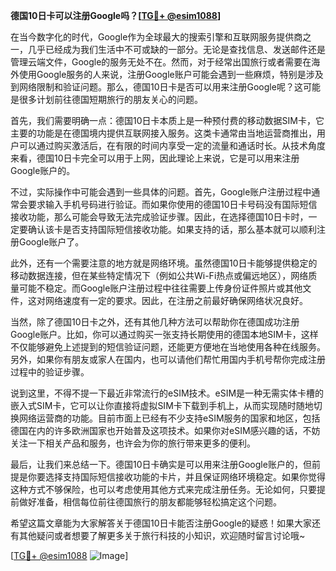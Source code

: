 **德国10日卡可以注册Google吗？[[TG💪+ @esim1088](https://t.me/s/esim1088)]**

在当今数字化的时代，Google作为全球最大的搜索引擎和互联网服务提供商之一，几乎已经成为我们生活中不可或缺的一部分。无论是查找信息、发送邮件还是管理云端文件，Google的服务无处不在。然而，对于经常出国旅行或者需要在海外使用Google服务的人来说，注册Google账户可能会遇到一些麻烦，特别是涉及到网络限制和验证问题。那么，德国10日卡是否可以用来注册Google呢？这可能是很多计划前往德国短期旅行的朋友关心的问题。

首先，我们需要明确一点：德国10日卡本质上是一种预付费的移动数据SIM卡，它主要的功能是在德国境内提供互联网接入服务。这类卡通常由当地运营商推出，用户可以通过购买激活后，在有限的时间内享受一定的流量和通话时长。从技术角度来看，德国10日卡完全可以用于上网，因此理论上来说，它是可以用来注册Google账户的。

不过，实际操作中可能会遇到一些具体的问题。首先，Google账户注册过程中通常会要求输入手机号码进行验证。而如果你使用的德国10日卡号码没有国际短信接收功能，那么可能会导致无法完成验证步骤。因此，在选择德国10日卡时，一定要确认该卡是否支持国际短信接收功能。如果支持的话，那么基本就可以顺利注册Google账户了。

此外，还有一个需要注意的地方就是网络环境。虽然德国10日卡能够提供稳定的移动数据连接，但在某些特定情况下（例如公共Wi-Fi热点或偏远地区），网络质量可能不稳定。而Google账户注册过程中往往需要上传身份证件照片或其他文件，这对网络速度有一定的要求。因此，在注册之前最好确保网络状况良好。

当然，除了德国10日卡之外，还有其他几种方法可以帮助你在德国成功注册Google账户。比如，你可以通过购买一张支持长期使用的德国本地SIM卡，这样不仅能够避免上述提到的短信验证问题，还能更方便地在当地使用各种在线服务。另外，如果你有朋友或家人在国内，也可以请他们帮忙用国内手机号帮你完成注册过程中的验证步骤。

说到这里，不得不提一下最近非常流行的eSIM技术。eSIM是一种无需实体卡槽的嵌入式SIM卡，它可以让你直接将虚拟SIM卡下载到手机上，从而实现随时随地切换网络运营商的功能。目前市面上已经有不少支持eSIM服务的国家和地区，包括德国在内的许多欧洲国家也开始普及这项技术。如果你对eSIM感兴趣的话，不妨关注一下相关产品和服务，也许会为你的旅行带来更多的便利。

最后，让我们来总结一下。德国10日卡确实是可以用来注册Google账户的，但前提是你要选择支持国际短信接收功能的卡片，并且保证网络环境稳定。如果你觉得这种方式不够保险，也可以考虑使用其他方式来完成注册任务。无论如何，只要提前做好准备，相信每位前往德国旅行的朋友都能够轻松搞定这个问题。

希望这篇文章能为大家解答关于德国10日卡能否注册Google的疑惑！如果大家还有其他疑问或者想要了解更多关于旅行科技的小知识，欢迎随时留言讨论哦~ 

[[TG💪+ @esim1088](https://t.me/s/esim1088) ![Image](https://i.postimg.cc/4NQfJmqS/Snipaste-2025-05-13-00-14-12.png)]